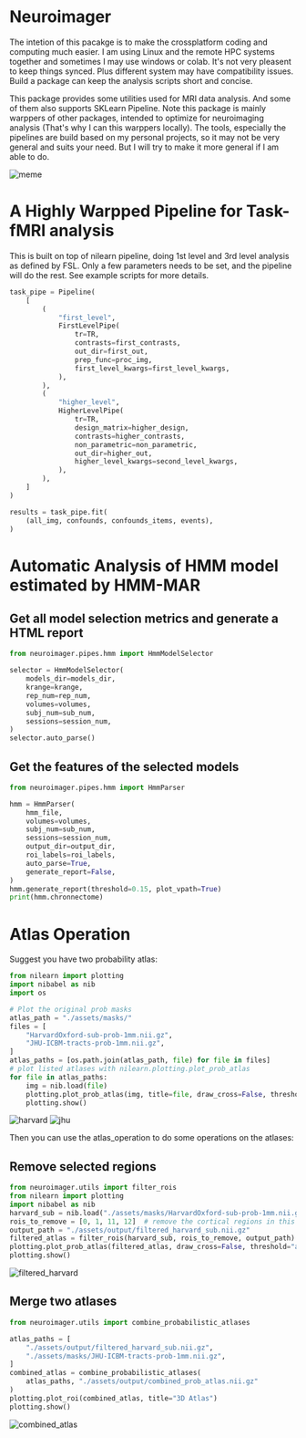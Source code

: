 # Neuroimager

The intetion of this pacakge is to make the crossplatform coding and computing much easier. 
I am using Linux and the remote HPC systems together and sometimes I may use windows or colab.
It's not very pleasent to keep things synced. Plus different system may have compatibility issues. 
Build a package can keep the analysis scripts short and concise.

This package provides some utilities used for MRI data analysis. And some of them also supports SKLearn Pipeline.
Note this package is mainly warppers of other packages, intended to optimize for neuroimaging analysis 
(That's why I can this warppers locally). The tools, especially the pipelines are build based on my personal projects,
so it may not be very general and suits your need. But I will try to make it more general if I am able to do.

![meme](./assets/images/readme1.jpeg)

# A Highly Warpped Pipeline for Task-fMRI analysis
This is built on top of nilearn pipeline, doing 1st level and 3rd level analysis as defined by FSL.
Only a few parameters needs to be set, and the pipeline will do the rest. See example scripts for more details.
```python
task_pipe = Pipeline(
    [
        (
            "first_level",
            FirstLevelPipe(
                tr=TR,
                contrasts=first_contrasts,
                out_dir=first_out,
                prep_func=proc_img,
                first_level_kwargs=first_level_kwargs,
            ),
        ),
        (
            "higher_level",
            HigherLevelPipe(
                tr=TR,
                design_matrix=higher_design,
                contrasts=higher_contrasts,
                non_parametric=non_parametric,
                out_dir=higher_out,
                higher_level_kwargs=second_level_kwargs,
            ),
        ),
    ]
)

results = task_pipe.fit(
    (all_img, confounds, confounds_items, events),
)
```

# Automatic Analysis of HMM model estimated by HMM-MAR
## Get all model selection metrics and generate a HTML report

```python
from neuroimager.pipes.hmm import HmmModelSelector

selector = HmmModelSelector(
    models_dir=models_dir,
    krange=krange,
    rep_num=rep_num,
    volumes=volumes,
    subj_num=sub_num,
    sessions=session_num,
)
selector.auto_parse()
```

## Get the features of the selected models

```python
from neuroimager.pipes.hmm import HmmParser

hmm = HmmParser(
    hmm_file,
    volumes=volumes,
    subj_num=sub_num,
    sessions=session_num,
    output_dir=output_dir,
    roi_labels=roi_labels,
    auto_parse=True,
    generate_report=False,
)
hmm.generate_report(threshold=0.15, plot_vpath=True)
print(hmm.chronnectome)
```

# Atlas Operation

Suggest you have two probability atlas:

```python
from nilearn import plotting
import nibabel as nib
import os

# Plot the original prob masks
atlas_path = "./assets/masks/"
files = [
    "HarvardOxford-sub-prob-1mm.nii.gz",
    "JHU-ICBM-tracts-prob-1mm.nii.gz",
]
atlas_paths = [os.path.join(atlas_path, file) for file in files]
# plot listed atlases with nilearn.plotting.plot_prob_atlas
for file in atlas_paths:
    img = nib.load(file)
    plotting.plot_prob_atlas(img, title=file, draw_cross=False, threshold="auto")
    plotting.show()
```

![harvard](./assets/images/harvardoxford.png) 
![jhu](./assets/images/JHU-tracts.png)

Then you can use the atlas_operation to do some operations on the atlases:

## Remove selected regions
```python
from neuroimager.utils import filter_rois
from nilearn import plotting
import nibabel as nib
harvard_sub = nib.load("./assets/masks/HarvardOxford-sub-prob-1mm.nii.gz")
rois_to_remove = [0, 1, 11, 12]  # remove the cortical regions in this atlas
output_path = "./assets/output/filtered_harvard_sub.nii.gz"
filtered_atlas = filter_rois(harvard_sub, rois_to_remove, output_path)
plotting.plot_prob_atlas(filtered_atlas, draw_cross=False, threshold="auto")
plotting.show()
```

![filtered_harvard](./assets/images/subregions.png)

## Merge two atlases

```python
from neuroimager.utils import combine_probabilistic_atlases

atlas_paths = [
    "./assets/output/filtered_harvard_sub.nii.gz",
    "./assets/masks/JHU-ICBM-tracts-prob-1mm.nii.gz",
]
combined_atlas = combine_probabilistic_atlases(
    atlas_paths, "./assets/output/combined_prob_atlas.nii.gz"
)
plotting.plot_roi(combined_atlas, title="3D Atlas")
plotting.show()

```
![combined_atlas](./assets/images/combined.png)